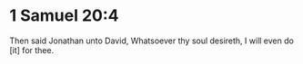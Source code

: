 # 1 Samuel 20:4

Then said Jonathan unto David, Whatsoever thy soul desireth, I will even do [it] for thee.